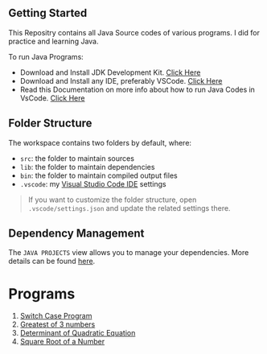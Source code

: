 ## Getting Started

This Repositry contains all Java Source codes of various programs. I did for practice and learning Java.

To run Java Programs:

- Download and Install JDK Development Kit. [Click Here](https://www.oracle.com/in/java/technologies/downloads/)
- Download and Install any IDE, preferably VSCode. [Click Here](https://code.visualstudio.com/Download)
- Read this Documentation on more info about how to run Java Codes in VsCode. [Click Here](https://code.visualstudio.com/docs/languages/java#:~:text=In%20order%20to%20run%20Java,Amazon%20Corretto)

## Folder Structure

The workspace contains two folders by default, where:

- `src`: the folder to maintain sources
- `lib`: the folder to maintain dependencies
- `bin`: the folder to maintain compiled output files
- `.vscode`: my [Visual Studio Code IDE](https://code.visualstudio.com/) settings

> If you want to customize the folder structure, open `.vscode/settings.json` and update the related settings there.

## Dependency Management

The `JAVA PROJECTS` view allows you to manage your dependencies. More details can be found [here](https://github.com/microsoft/vscode-java-dependency#manage-dependencies).

# Programs

1. [Switch Case Program](/src/switchCase.java)
2. [Greatest of 3 numbers](/src/greatestof3.java)
3. [Determinant of Quadratic Equation](/src/determinant.java)
4. [Square Root of a Number](/src/sqroot.java)

